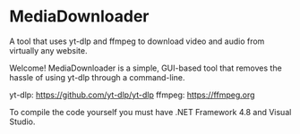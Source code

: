 # MediaDownloader
A tool that uses yt-dlp and ffmpeg to download video and audio from virtually any website.

Welcome! MediaDownloader is a simple, GUI-based tool that removes the hassle of using yt-dlp through a command-line.

yt-dlp: https://github.com/yt-dlp/yt-dlp
ffmpeg: https://ffmpeg.org

To compile the code yourself you must have .NET Framework 4.8 and Visual Studio.